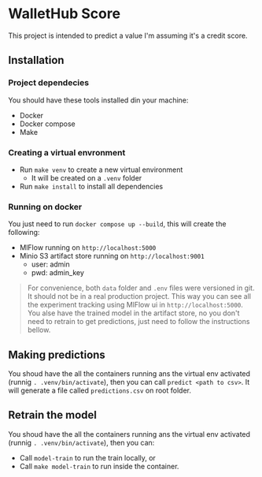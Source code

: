 # WalletHub Score

This project is intended to predict a value I'm assuming it's a credit score.


## Installation

### Project dependecies

You should have these tools installed din your machine:

- Docker
- Docker compose
- Make

### Creating a virtual envronment

- Run `make venv` to create a new virtual environment
  - It will be created on a `.venv` folder
- Run `make install` to install all dependencies

### Running on docker

You just need to run `docker compose up --build`, this will create the following:
- MlFlow running on `http://localhost:5000`
- Minio S3 artifact store running on `http://localhost:9001`
  - user: admin
  - pwd: admin_key

> For convenience, both `data` folder and `.env` files were versioned in git. It should not be in a real production project.
> This way you can see all the experiment tracking using MlFlow ui in `http://localhost:5000`.
> You alse have the trained model in the artifact store, no you don't need to retrain to get predictions, just need to follow the instructions bellow.

## Making predictions

You shoud have the all the containers running ans the virtual env activated (runnig `. .venv/bin/activate`), then you can call `predict <path to csv>`.
It will generate a file called `predictions.csv` on root folder.

## Retrain the model

You shoud have the all the containers running ans the virtual env activated (runnig `. .venv/bin/activate`), then you can:
- Call `model-train` to run the train locally, or
- Call `make model-train` to run inside the container.
